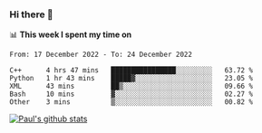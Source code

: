 ### Hi there 👋

📊 **This week I spent my time on**
<!--START_SECTION:waka-->

```text
From: 17 December 2022 - To: 24 December 2022

C++      4 hrs 47 mins   ████████████████░░░░░░░░░   63.72 %
Python   1 hr 43 mins    █████▓░░░░░░░░░░░░░░░░░░░   23.05 %
XML      43 mins         ██▒░░░░░░░░░░░░░░░░░░░░░░   09.66 %
Bash     10 mins         ▓░░░░░░░░░░░░░░░░░░░░░░░░   02.27 %
Other    3 mins          ▒░░░░░░░░░░░░░░░░░░░░░░░░   00.82 %
```

<!--END_SECTION:waka-->


[![Paul's github stats](https://github-readme-stats.vercel.app/api?username=mickeyouyou&theme=dracula&show_icons=true)](https://github.com/anuraghazra/github-readme-stats)
